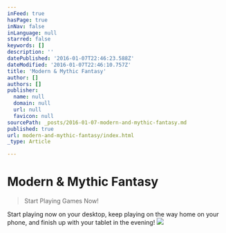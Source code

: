 ```yaml
---
inFeed: true
hasPage: true
inNav: false
inLanguage: null
starred: false
keywords: []
description: ''
datePublished: '2016-01-07T22:46:23.588Z'
dateModified: '2016-01-07T22:46:10.757Z'
title: 'Modern & Mythic Fantasy'
author: []
authors: []
publisher:
  name: null
  domain: null
  url: null
  favicon: null
sourcePath: _posts/2016-01-07-modern-and-mythic-fantasy.md
published: true
url: modern-and-mythic-fantasy/index.html
_type: Article

---
```

# Modern & Mythic Fantasy

> Start Playing Games Now!

Start playing now on your desktop, keep playing on the way home on your phone, and finish up with your tablet in the evening!
![](https://the-grid-user-content.s3-us-west-2.amazonaws.com/7f468092-61c6-46c7-861a-90f3d72980ad.jpg)